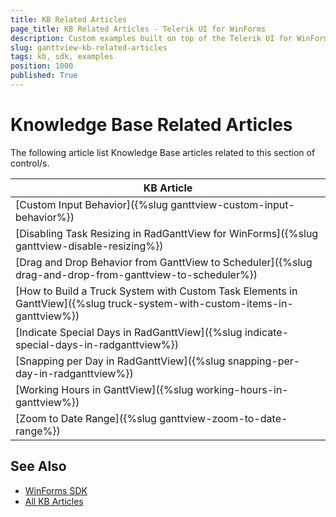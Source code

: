 ```yaml
---
title: KB Related Articles
page_title: KB Related Articles - Telerik UI for WinForms
description: Custom examples built on top of the Telerik UI for WinForms control.
slug: ganttview-kb-related-articles
tags: kb, sdk, examples
position: 1000
published: True
---
```


# Knowledge Base Related Articles

The following article list Knowledge Base articles related to this section of control/s.
<!--KB Articles Table-->

|KB Article|
|----|
|[Custom Input Behavior]({%slug ganttview-custom-input-behavior%})|
|[Disabling Task Resizing in RadGanttView for WinForms]({%slug ganttview-disable-resizing%})|
|[Drag and Drop Behavior from GanttView to Scheduler]({%slug drag-and-drop-from-ganttview-to-scheduler%})|
|[How to Build a Truck System with Custom Task Elements in GanttView]({%slug truck-system-with-custom-items-in-ganttview%})|
|[Indicate Special Days in RadGanttView]({%slug indicate-special-days-in-radganttview%})|
|[Snapping per Day in RadGanttView]({%slug snapping-per-day-in-radganttview%})|
|[Working Hours in GanttView]({%slug working-hours-in-ganttview%})|
|[Zoom to Date Range]({%slug ganttview-zoom-to-date-range%})|

## See Also

* [WinForms SDK](https://github.com/telerik/winforms-sdk)
* [All KB Articles](https://docs.telerik.com/devtools/winforms/knowledge-base)
